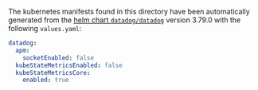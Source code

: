The kubernetes manifests found in this directory have been automatically generated
from the [helm chart `datadog/datadog`](https://github.com/DataDog/helm-charts/tree/master/charts/datadog)
version 3.79.0 with the following `values.yaml`:

```yaml
datadog:
  apm:
    socketEnabled: false
  kubeStateMetricsEnabled: false
  kubeStateMetricsCore:
    enabled: true
```
